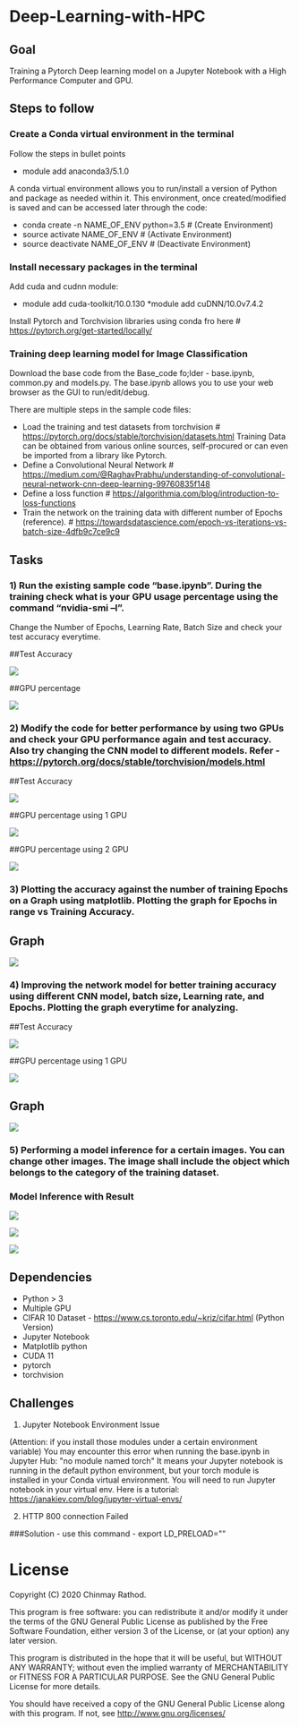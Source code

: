 # Deep-Learning-with-HPC

## Goal
Training a Pytorch Deep learning model on a Jupyter Notebook with a High Performance Computer and GPU.

## Steps to follow

### Create a Conda virtual environment in the terminal

Follow the steps in bullet points
* module add anaconda3/5.1.0

A conda virtual environment allows you to run/install a version of Python and package as needed within it.
This environment, once created/modified is saved and can be accessed later through the code:

* conda create -n NAME_OF_ENV python=3.5                       # (Create Environment)
* source activate NAME_OF_ENV                                  # (Activate Environment)
* source deactivate NAME_OF_ENV                                # (Deactivate Environment)

### Install necessary packages in the terminal
Add cuda and cudnn module:

* module add cuda-toolkit/10.0.130
*module add cuDNN/10.0v7.4.2

Install Pytorch and Torchvision libraries using conda fro here  # https://pytorch.org/get-started/locally/

### Training deep learning model for Image Classification

Download the base code from the Base_code fo;lder -  base.ipynb, common.py and models.py. The base.ipynb allows you to use your web browser as the GUI to run/edit/debug.


There are multiple steps in the sample code files:

*	Load the training and test datasets from torchvision        # https://pytorch.org/docs/stable/torchvision/datasets.html
Training Data can be obtained from various online sources, self-procured or can even be imported from a library like Pytorch.
*	Define a Convolutional Neural Network                       # https://medium.com/@RaghavPrabhu/understanding-of-convolutional-neural-network-cnn-deep-learning-99760835f148
*	Define a loss function                                      # https://algorithmia.com/blog/introduction-to-loss-functions      
*	Train the network on the training data with different number of Epochs (reference).  # https://towardsdatascience.com/epoch-vs-iterations-vs-batch-size-4dfb9c7ce9c9


## Tasks 

### 1) Run the existing sample code “base.ipynb”. During the training check what is your GPU usage percentage using the command “nvidia-smi –l”.

Change the Number of Epochs, Learning Rate, Batch Size and check your test accuracy everytime.

##Test Accuracy

![](Images/image1.png)

##GPU percentage

![](Images/image2.png)

### 2) Modify the code for better performance by using two GPUs and check your GPU performance again and test accuracy. Also try changing the CNN model to different models. Refer - https://pytorch.org/docs/stable/torchvision/models.html 

##Test Accuracy

![](Images/image3.png)

##GPU percentage using 1 GPU

![](Images/image4.png)

##GPU percentage using 2 GPU

![](Images/image5.png)

### 3) Plotting the accuracy against the number of training Epochs on a Graph using matplotlib. Plotting the graph for Epochs in range vs Training Accuracy. 

## Graph

![](Images/image6.png)

### 4) Improving the network model for better training accuracy using different CNN model, batch size, Learning rate, and Epochs. Plotting the graph everytime for analyzing.

##Test Accuracy

![](Images/image7.png)

##GPU percentage using 1 GPU

![](Images/image8.png)

## Graph

![](Images/image9.png)

### 5) Performing a model inference for a certain images. You can change other images. The image shall include the object which belongs to the category of the training dataset.

### Model Inference with Result

![](Images/image10.png)

![](Images/image11.png)

![](Images/image12.png)

## Dependencies

* Python > 3
* Multiple GPU 
* CIFAR 10 Dataset - https://www.cs.toronto.edu/~kriz/cifar.html (Python Version)
* Jupyter Notebook
* Matplotlib python
* CUDA 11
* pytorch
* torchvision

## Challenges

1) Jupyter Notebook Environment Issue

(Attention: if you install those modules under a certain environment variable)
You may encounter this error when running the base.ipynb in Jupyter Hub:
"no module named torch"
It means your Jupyter notebook is running in the default python environment, but your torch module is installed in your Conda virtual environment. You will need to run Jupyter notebook in your virtual env.
Here is a tutorial: https://janakiev.com/blog/jupyter-virtual-envs/

2) HTTP 800 connection Failed

###Solution - use this command -  export LD_PRELOAD=""

# License
Copyright (C) 2020 Chinmay Rathod.

This program is free software: you can redistribute it and/or modify it under the terms of the GNU General Public License as published by the Free Software Foundation, either version 3 of the License, or (at your option) any later version.

This program is distributed in the hope that it will be useful, but WITHOUT ANY WARRANTY; without even the implied warranty of MERCHANTABILITY or FITNESS FOR A PARTICULAR PURPOSE. See the GNU General Public License for more details.

You should have received a copy of the GNU General Public License along with this program. If not, see http://www.gnu.org/licenses/
